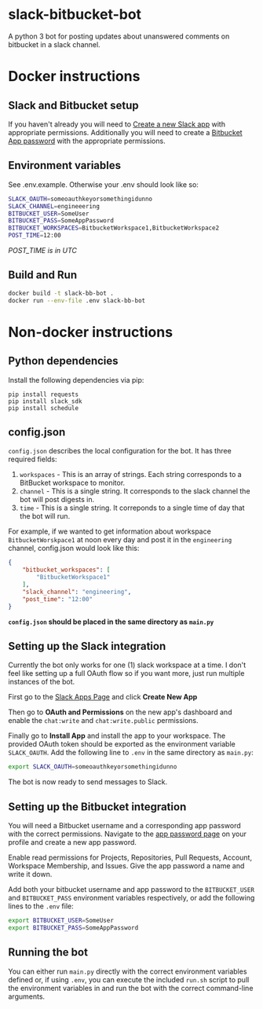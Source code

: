 # slack-bitbucket-bot
A python 3 bot for posting updates about unanswered comments on bitbucket in a slack channel.

# Docker instructions
## Slack and Bitbucket setup
If you haven't already you will need to [Create a new Slack app](#setting-up-theslack-integration) with appropriate permissions. Additionally you will need to create a [Bitbucket App password](#setting-up-the-bitbucket-integration) with the appropriate permissions.

## Environment variables
See .env.example. Otherwise your .env should look like so:

```sh
SLACK_OAUTH=someoauthkeyorsomethingidunno
SLACK_CHANNEL=engineeering
BITBUCKET_USER=SomeUser
BITBUCKET_PASS=SomeAppPassword
BITBUCKET_WORKSPACES=BitbucketWorkspace1,BitbucketWorkspace2
POST_TIME=12:00
```
*POST_TIME is in UTC*

## Build and Run
```sh
docker build -t slack-bb-bot .
docker run --env-file .env slack-bb-bot
```

# Non-docker instructions
## Python dependencies
Install the following dependencies via pip:

```
pip install requests
pip install slack_sdk
pip install schedule
```

## config.json
`config.json` describes the local configuration for the bot. It has three required fields:

1. `workspaces` - This is an array of strings. Each string corresponds to a BitBucket workspace to monitor.
2. `channel` - This is a single string. It corresponds to the slack channel the bot will post digests in.
3. `time` - This is a single string. It correponds to a single time of day that the bot will run.

For example, if we wanted to get information about workspace `BitbucketWorskpace1` at noon every day and post it in the `engineering` channel, config.json would look like this:

```json
{
	"bitbucket_workspaces": [
		"BitbucketWorkspace1"
	],
	"slack_channel": "engineering",
	"post_time": "12:00"
}
```

**`config.json` should be placed in the same directory as `main.py`**

## Setting up the Slack integration
Currently the bot only works for one (1) slack workspace at a time. I don't feel like setting up a full OAuth flow so if you want more, just run multiple instances of the bot.

First go to the [Slack Apps Page](https://api.slack.com/apps) and click **Create New App**

Then go to **OAuth and Permissions** on the new app's dashboard and enable the `chat:write` and `chat:write.public` permissions.

Finally go to **Install App** and install the app to your workspace. The provided OAuth token should be exported as the environment variable `SLACK_OAUTH`. Add the following line to `.env` in the same directory as `main.py`:

```sh
export SLACK_OAUTH=someoauthkeyorsomethingidunno
```

The bot is now ready to send messages to Slack.

## Setting up the Bitbucket integration

You will need a Bitbucket username and a corresponding app password with the correct permissions. Navigate to the [app password page](https://bitbucket.org/account/settings/app-passwords/) on your profile and create a new app password.

Enable read permissions for Projects, Repositories, Pull Requests, Account, Workspace Membership, and Issues. Give the app password a name and write it down.

Add both your bitbucket username and app password to the `BITBUCKET_USER` and `BITBUCKET_PASS` environment variables respectively, or add the following lines to the `.env` file:

```sh
export BITBUCKET_USER=SomeUser
export BITBUCKET_PASS=SomeAppPassword
```

## Running the bot

You can either run `main.py` directly with the correct environment variables defined or, if using `.env`, you can execute the included `run.sh` script to pull the environment variables in and run the bot with the correct command-line arguments.

